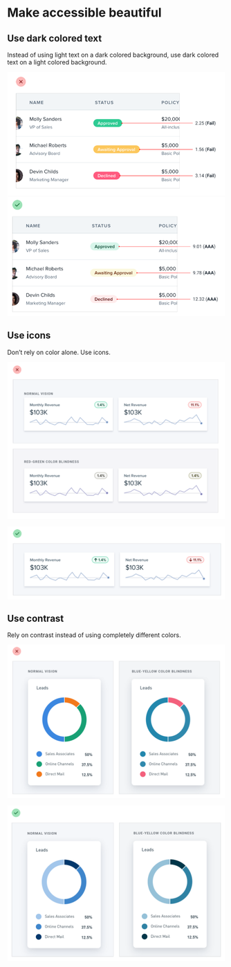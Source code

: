# Make accessible beautiful

## Use dark colored text

Instead of using light text on a dark colored background, use dark colored text on a light colored background.

![](../.gitbook/assets/accessible-labels-bad.png) ![](../.gitbook/assets/accessible-labels-good.png)

## Use icons

Don’t rely on color alone. Use icons.

![](../.gitbook/assets/accessible-wo-icons-bad.png)

![](../.gitbook/assets/accessible-with-icons-good.png)

## Use contrast

Rely on contrast instead of using completely different colors.

![](../.gitbook/assets/accessible-colors-bad.png)

![](../.gitbook/assets/accessible-contrast-good.png)
